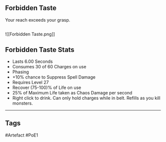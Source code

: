## Forbidden Taste
Your reach exceeds your grasp.
##
![[Forbidden Taste.png]]
## Forbidden Taste Stats
- Lasts 6.00 Seconds
- Consumes 30 of 60 Charges on use
- Phasing
- +10% chance to Suppress Spell Damage
- Requires Level 27
- Recover (75-100)% of Life on use
- 25% of Maximum Life taken as Chaos Damage per second
- Right click to drink. Can only hold charges while in belt. Refills as you kill monsters.


---
## Tags
#Artefact
#PoE1